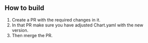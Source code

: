 ## How to build

1. Create a PR with the required changes in it.
2. In that PR make sure you have adjusted Chart.yaml with the new version.
3. Then merge the PR.  
